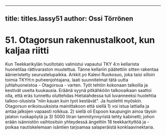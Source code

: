 
---

title: titles.lassy51
author: Ossi Törrönen
---


    
# 51. Otagorsun rakennustalkoot, kun kaljaa riitti

Kun Teekkarikylän huoltotalo valmistui vapautui TKY 4:n kellarista huonetilaa rättivaraston 
muutettua. Tänne kellariin päätettiin sitten rakentaa äänieristetty seurustelupaikka. Arkkit.yo Kalevi 
Ruokosuo, joka taisi silloin toimia TKYH:n puheenjohtajana, laati suunnitelmat tätä uutta 
juhlahuoneistoa - Otagorsua - varten. Työt tehtiin kokonaan talkoilla ja kestivät useita kuukausia. 
Eräänä syynä pitkähköön talkooaikaan saattoi olla, että eräs tunnettu oluttehdas Hietalahdessa tuli 
luvanneeksi huolehtia talkoo-olusista "niin kauan kuin tyot kestävät". Ja huolehti myöskin. Otagorsun 
erikoisuuksista mainittakoon että siellä 1) voi istua lattialla ja antaa jalkojen vapaasti roikkua. 2) siellä 
oli Espoon kaupungin ainoa täysin jalaton ruokapöytä ja 3) 5000 litran tammitynnyristä tehty kabinetti; 
johon erään isännistön vaihtositsin yhteydessä ängettiin 18 teekkarityttöä ja -poikaa nautiskelemaan 
isäntien tarjoamaa salaperäistä konklaavinektaria.
